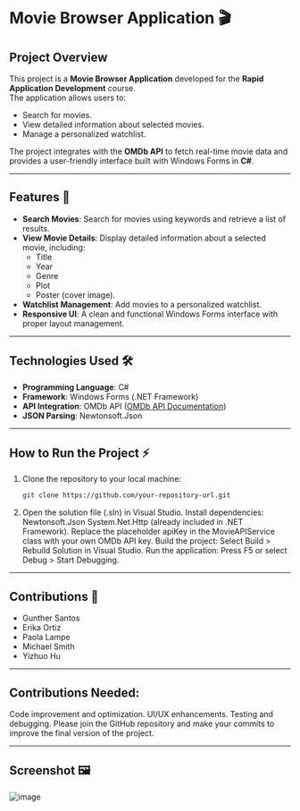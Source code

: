 # Movie Browser Application 🎬

## Project Overview  
This project is a **Movie Browser Application** developed for the **Rapid Application Development** course.  
The application allows users to:  
- Search for movies.  
- View detailed information about selected movies.  
- Manage a personalized watchlist.  

The project integrates with the **OMDb API** to fetch real-time movie data and provides a user-friendly interface built with Windows Forms in **C#**.  

---

## Features 🚀  
- **Search Movies**: Search for movies using keywords and retrieve a list of results.  
- **View Movie Details**: Display detailed information about a selected movie, including:  
  - Title  
  - Year  
  - Genre  
  - Plot  
  - Poster (cover image).  
- **Watchlist Management**: Add movies to a personalized watchlist.  
- **Responsive UI**: A clean and functional Windows Forms interface with proper layout management.  

---

## Technologies Used 🛠️  
- **Programming Language**: C#  
- **Framework**: Windows Forms (.NET Framework)  
- **API Integration**: OMDb API ([OMDb API Documentation](https://www.omdbapi.com/))  
- **JSON Parsing**: Newtonsoft.Json  

---

## How to Run the Project ⚡  
1. Clone the repository to your local machine:  
   ```bash
   git clone https://github.com/your-repository-url.git
2. Open the solution file (.sln) in Visual Studio.
Install dependencies:
Newtonsoft.Json
System.Net.Http (already included in .NET Framework).
Replace the placeholder apiKey in the MovieAPIService class with your own OMDb API key.
Build the project:
Select Build > Rebuild Solution in Visual Studio.
Run the application:
Press F5 or select Debug > Start Debugging.

---
## Contributions 👥
- Gunther Santos <br>
- Erika Ortiz <br>
- Paola Lampe <br>
- Michael Smith <br>
- Yizhuo Hu

---
## Contributions Needed:
Code improvement and optimization.
UI/UX enhancements.
Testing and debugging.
Please join the GitHub repository and make your commits to improve the final version of the project.

---
## Screenshot 🖼️
![image](https://github.com/user-attachments/assets/7734f6eb-aaaf-4390-9d77-9925fb11edcd)
